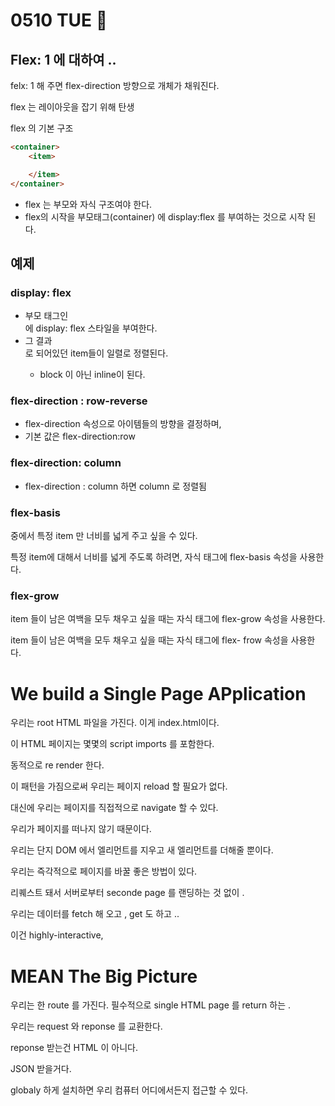 # 0510 TUE 🥽

## Flex: 1 에 대하여 .. 
felx: 1 해 주면 flex-direction 방향으로 개체가 채워진다. 

flex 는 레이아웃을 잡기 위해 탄생

flex 의 기본 구조 

```html
<container>
    <item>

    </item>
</container>
```

- flex 는 부모와 자식 구조여야 한다. 
- flex의 시작을 부모태그(container) 에 display:flex 를 부여하는 것으로 시작 된다. 

## 예제
### display: flex
- 부모 태그인 <div class="container">에 display: flex 스타일을 부여한다. 
- 그 결과 <div> 로 되어있던 item들이 일렬로 정렬된다. 
    - block 이 아닌 inline이 된다. 

### flex-direction : row-reverse
- flex-direction 속성으로 아이템들의 방향을 결정하며,
- 기본 값은 flex-direction:row

### flex-direction: column
- flex-direction : column  하면 column 로 정렬됨

### flex-basis
<div class="item"> 중에서 특정 item 만 너비를 넓게 주고 싶을 수 있다. 

특정 item에 대해서 너비를 넓게 주도록 하려면, 자식 태그에 flex-basis 속성을 사용한다. 

### flex-grow
item 들이 남은 여백을 모두 채우고 싶을 때는 자식 태그에 flex-grow 속성을 사용한다. 

item 들이 남은 여백을 모두 채우고 싶을 때는 자식 태그에 flex- frow 속성을 사용한다. 

# We build a Single Page APplication
우리는 root HTML 파일을 가진다. 이게 index.html이다. 

이 HTML 페이지는 몇몇의 script imports 를 포함한다. 

동적으로 re render 한다. 

이 패턴을 가짐으로써 우리는 페이지 reload 할 필요가 없다. 

대신에 우리는 페이지를 직접적으로 navigate 할 수 있다. 

우리가 페이지를 떠나지 않기 때문이다. 

우리는 단지 DOM 에서 엘리먼트를 지우고 새 엘리먼트를 더해줄 뿐이다. 

우리는 즉각적으로 페이지를 바꿀 좋은 방법이 있다. 

리퀘스트 돼서 서버로부터 seconde page 를 랜딩하는 것 없이 . 

우리는 데이터를 fetch 해 오고 , get 도 하고 ..

이건 highly-interactive, 

# MEAN The Big Picture

우리는 한 route 를 가진다. 필수적으로 single HTML page 를 return 하는 .

우리는 request 와 reponse 를 교환한다. 

reponse 받는건 HTML 이 아니다. 

JSON 받을거다. 

globaly 하게 설치하면 우리 컴퓨터 어디에서든지 접근할 수 있다. 

